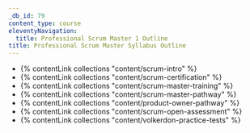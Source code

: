 ```yaml
---
_db_id: 79
content_type: course
eleventyNavigation:
  title: Professional Scrum Master 1 Outline
title: Professional Scrum Master Syllabus Outline
---
```


- {% contentLink collections "content/scrum-intro" %}
- {% contentLink collections "content/scrum-certification" %}
- {% contentLink collections "content/scrum-master-training" %}
- {% contentLink collections "content/scrum-master-pathway" %}
- {% contentLink collections "content/product-owner-pathway" %}
- {% contentLink collections "content/scrum-open-assessment" %}
- {% contentLink collections "content/volkerdon-practice-tests" %}
